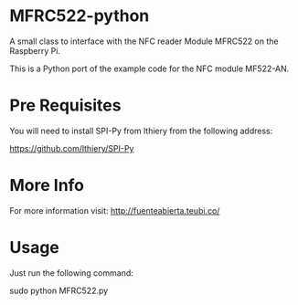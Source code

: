 MFRC522-python
==============

A small class to interface with the NFC reader Module MFRC522 on the Raspberry Pi.

This is a Python port of the example code for the NFC module MF522-AN.

Pre Requisites
==============

You will need to install SPI-Py from lthiery from the following address:

https://github.com/lthiery/SPI-Py

More Info
==============

For more information visit: http://fuenteabierta.teubi.co/

Usage
==============

Just run the following command:

sudo python MFRC522.py

